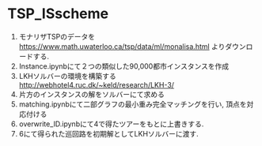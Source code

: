# TSP_ISscheme
1. モナリザTSPのデータを https://www.math.uwaterloo.ca/tsp/data/ml/monalisa.html よりダウンロードする.
2. Instance.ipynbにて２つの類似した90,000都市インスタンスを作成
3. LKHソルバーの環境を構築する http://webhotel4.ruc.dk/~keld/research/LKH-3/
4. 片方のインスタンスの解をソルバーにて求める
5. matching.ipynbにて二部グラフの最小重み完全マッチングを行い, 頂点を対応付ける
6. overwrite_ID.ipynbにて4で得たツアーをもとに上書きする.
7. 6にて得られた巡回路を初期解としてLKHソルバーに渡す.
